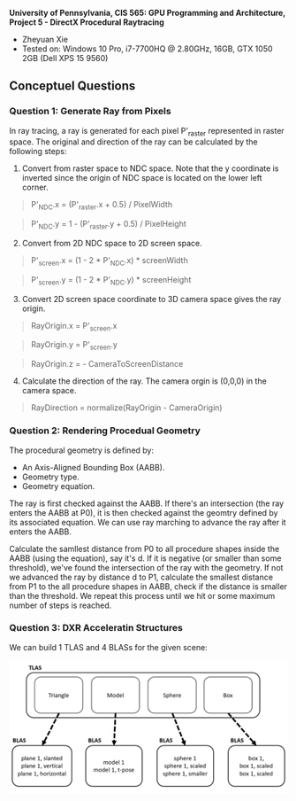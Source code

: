 **University of Pennsylvania, CIS 565: GPU Programming and Architecture,
Project 5 - DirectX Procedural Raytracing**

* Zheyuan Xie
* Tested on: Windows 10 Pro, i7-7700HQ @ 2.80GHz, 16GB, GTX 1050 2GB (Dell XPS 15 9560)

## Conceptuel Questions
### Question 1: Generate Ray from Pixels
In ray tracing, a ray is generated for each pixel P'<sub>raster</sub> represented in raster space. The original and direction of the ray can be calculated by the following steps:

 1. Convert from raster space to NDC space. Note that the y coordinate is inverted since the origin of NDC space is located on the lower left corner.
 
 
 > P'<sub>NDC</sub>.x = (P'<sub>raster</sub>.x + 0.5) / PixelWidth

 > P'<sub>NDC</sub>.y = 1 - (P'<sub>raster</sub>.y + 0.5) / PixelHeight

 2. Convert from 2D NDC space to 2D screen space. 

 > P'<sub>screen</sub>.x =  (1 - 2 * P'<sub>NDC</sub>.x) * screenWidth

 > P'<sub>screen</sub>.y = (1 - 2 * P'<sub>NDC</sub>.y) * screenHeight

 3. Convert 2D screen space coordinate to 3D camera space gives the ray origin.

 > RayOrigin.x = P'<sub>screen</sub>.x

 > RayOrigin.y = P'<sub>screen</sub>.y

 > RayOrigin.z = - CameraToScreenDistance

 4. Calculate the direction of the ray. The camera orgin is (0,0,0) in the camera space.

 > RayDirection = normalize(RayOrigin - CameraOrigin)

### Question 2: Rendering Procedual Geometry

The procedural geometry is defined by:
 - An Axis-Aligned Bounding Box (AABB).
 - Geometry type.
 - Geometry equation.

The ray is first checked against the AABB. If there's an intersection (the ray enters the AABB at P0), it is then checked against the geomtry defined by its associated equation. We can use ray marching to advance the ray after it enters the AABB.

Calculate the samllest distance from P0 to all procedure shapes inside the AABB (using the equation), say it's d. If it is negative (or smaller than some threshold), we've found the intersection of the ray with the geometry. If not we advanced the ray by distance d to P1, calculate the smallest distance from P1 to the all procedure shapes in AABB, check if the distance is smaller than the threshold. We repeat this process until we hit or some maximum number of steps is reached.


### Question 3: DXR Acceleratin Structures
We can build 1 TLAS and 4 BLASs for the given scene:

![](images/accelstructs.png)
